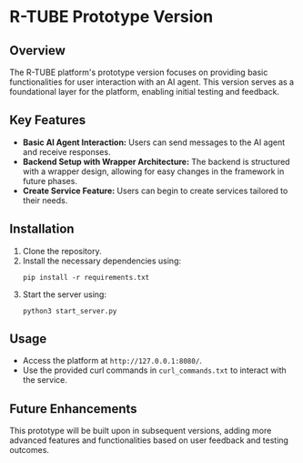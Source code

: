 # R-TUBE Prototype Version

## Overview
The R-TUBE platform's prototype version focuses on providing basic functionalities for user interaction with an AI agent. This version serves as a foundational layer for the platform, enabling initial testing and feedback.

## Key Features
- **Basic AI Agent Interaction:** Users can send messages to the AI agent and receive responses.
- **Backend Setup with Wrapper Architecture:** The backend is structured with a wrapper design, allowing for easy changes in the framework in future phases.
- **Create Service Feature:** Users can begin to create services tailored to their needs.

## Installation
1. Clone the repository.
2. Install the necessary dependencies using:
   ```
   pip install -r requirements.txt
   ```
3. Start the server using:
   ```
   python3 start_server.py
   ```

## Usage
- Access the platform at `http://127.0.0.1:8080/`.
- Use the provided curl commands in `curl_commands.txt` to interact with the service.

## Future Enhancements
This prototype will be built upon in subsequent versions, adding more advanced features and functionalities based on user feedback and testing outcomes.
